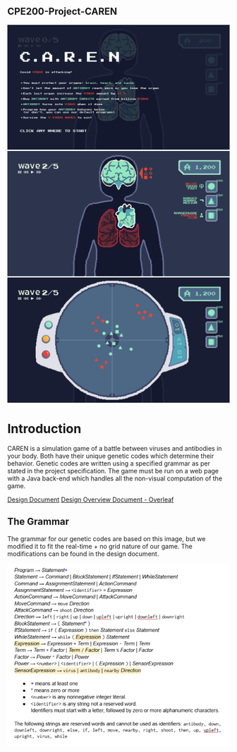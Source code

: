 ## CPE200-Project-CAREN

![start screen](<itch.io/CAREN 1.png>)
![body screen](<itch.io/CAREN 2.png>)
![scanner screen](<itch.io/CAREN 3.png>)

# Introduction
CAREN is a simulation game of a battle between viruses and antibodies in your body. Both have their unique genetic codes which determine their behavior. 
Genetic codes are written using a specified grammar as per stated in the project specification.
The game must be run on a web page with a Java back-end which handles all the non-visual computation of the game.

[Design Document](CPE200_Project___CAREN___Design_Overview_Document.pdf)
[Design Overview Document - Overleaf](https://www.overleaf.com/read/hvmncgvczwhf)


## The Grammar

The grammar for our genetic codes are based on this image, but we modified it to fit the real-time + no grid nature of our game. The modifications can be found in the design document.

![the grammar](<itch.io/CAREN Grammar.png>)

